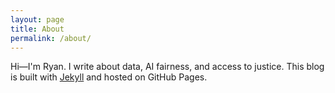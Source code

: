 ```yaml
---
layout: page
title: About
permalink: /about/
---
```


Hi—I'm Ryan. I write about data, AI fairness, and access to justice. This blog is built with [Jekyll](https://jekyllrb.com/) and hosted on GitHub Pages.
